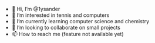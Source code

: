 - 👋 Hi, I’m @1ysander
- 👀 I’m interested in tennis and computers
- 🌱 I’m currently learning computer science and chemistry
- 💞️ I’m looking to collaborate on small projects
- 📫 How to reach me (feature not available yet)

<!---
1ysander/1ysander is a ✨ special ✨ repository because its `README.md` (this file) appears on your GitHub profile.
You can click the Preview link to take a look at your changes.
--->
